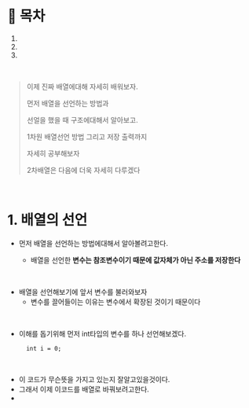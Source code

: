# 🔖 목차
1.
2.
3.

<br/>

> 이제 진짜 배열에대해 자세히 배워보자.
> 
> 
> 먼저 배열을 선언하는 방법과 
> 
> 선얼을 했을 때 구조에대해서 알아보고.
> 
> 1차원 배열선언 방법 그리고 저장 출력까지
> 
> 자세히 공부해보자
> 
> 2차배열은 다음에 더욱 자세히 다루겠다



<br/>

# 1. 배열의 선언

- 먼저 배열을 선언하는 방법에대해서 알아볼려고한다.

  - 배열을 선언한 **변수는 참조변수이기 때문에 값자체가 아닌 주소를 저장한다**

<br/>

- 배열을 선언해보기에 앞서 변수를 불러와보자
  - 변수를 끌어들이는 이유는 변수에서 확장된 것이기 때문이다

<br/>

- 이해를 돕기위해 먼저 int타입의 변수를 하나 선언해보겠다.

        int i = 0;
<br/>

- 이 코드가 무슨뜻을 가지고 있는지 잘알고있을것이다.
- 그래서 이제 이코드를 배열로 바꿔보려고한다.
- 
<br/>

 





